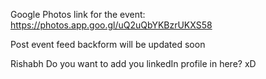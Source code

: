 Google Photos link for the event: https://photos.app.goo.gl/uQ2uQbYKBzrUKXS58

Post event feed backform will be updated soon

Rishabh Do you want to add you linkedIn profile in here? xD
